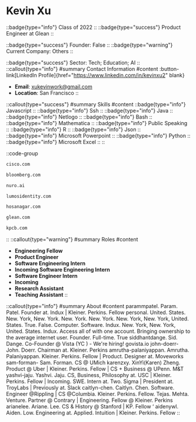 # Kevin Xu
::badge{type="info"}
Class of 2022
::
::badge{type="success"}
Product Engineer at Glean
::

::badge{type="success"}
Founder: False
::
::badge{type="warning"}
Current Company: Others
::

::badge{type="success"}
Sector: Tech; Education; AI
::
::callout{type="info"}
#summary
Contact Information
#content
:button-link[LinkedIn Profile]{href="https://www.linkedin.com/in/kevinxu2" blank}
- **Email**: xukevinwork@gmail.com
- **Location**: San Francisco
::

::callout{type="success"}
#summary
Skills
#content
::badge{type="info"}
Javascript
::
::badge{type="info"}
Ssh
::
::badge{type="info"}
Java
::
::badge{type="info"}
Netlogo
::
::badge{type="info"}
Bash
::
::badge{type="info"}
Mathematica
::
::badge{type="info"}
Public Speaking
::
::badge{type="info"}
R
::
::badge{type="info"}
Json
::
::badge{type="info"}
Microsoft Powerpoint
::
::badge{type="info"}
Python
::
::badge{type="info"}
Microsoft Excel
::
::

::code-group
```bash [Cisco]
cisco.com
```
```bash [Bloomberg]
bloomberg.com
```
```bash [Nuro]
nuro.ai
```
```bash [Lumos]
lumosidentity.com
```
```bash [Kartik Hosanagar - Professor at The Wharton School]
hosanagar.com
```
```bash [Glean]
glean.com
```
```bash [Kleiner Perkins Caufield & Byers]
kpcb.com
```
::
::callout{type="warning"}
#summary
Roles
#content
- **Engineering Fellow**
- **Product Engineer**
- **Software Engineering Intern**
- **Incoming Software Engineering Intern**
- **Software Engineer Intern**
- **Incoming**
- **Research Assistant**
- **Teaching Assistant**
::

::callout{type="info"}
#summary
About
#content
parammpatel. Param. Patel. Founder at. Indux | Kleiner. Perkins. Fellow personal. United. States. New. York, New. York. New. York. New. York. New. York, New. York, United. States. True. False. Computer. Software. Indux. New. York, New. York, United. States. Indux. Access all of with one account. Bringing ownership to the average internet user. Founder. Full-time. True siddhantdange. Sid. Dange. Co-Founder @ Vista (YC ) - We're hiring! govista.io john-doerr- John. Doerr. Chairman at. Kleiner. Perkins amrutha-palaniyappan. Amrutha. Palaniyappan. Kleiner. Perkins. Fellow | Product. Designer at. Moveworks sam-forman- Sam. Forman. CS @ UMich karenzxy. XinYi(Karen) Zheng. Product @ Uber | Kleiner. Perkins. Fellow | CS + Business @ UPenn. M&T yashvi-jaju. Yashvi. Jaju. CS, Business, Philosophy at. USC | Kleiner. Perkins. Fellow | Incoming. SWE. Intern at. Two. Sigma | President at. TroyLabs | Previously at. Slack caitlyn-chen. Caitlyn. Chen. Software. Engineer @Rippling | CS @Columbia. Kleiner. Perkins. Fellow. Tejas. Mehta. Venture. Partner @ Contrary | Engineering. Fellow @ Kleiner. Perkins arianelee. Ariane. Lee. CS & History @ Stanford | KP. Fellow ‘ aidenywl. Aiden. Low. Engineering at. Applied. Intuition | Kleiner. Perkins. Fellow
::

